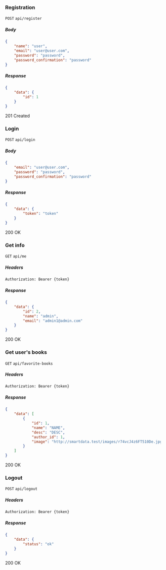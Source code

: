 ### Registration

`POST` `api/register`

##### Body
```json
{
    "name": "user",
    "email": "user@user.com",
    "password": "password",
    "password_confirmation": "password"
}
```
##### Response
```json
{
    "data": {
        "id": 1
    }
}
```
201 Created

### Login

`POST` `api/login`

##### Body
```json
{
    "email": "user@user.com",
    "password": "password",
    "password_confirmation": "password"
}
```
##### Response
```json
{
    "data": {
        "token": "token"
    }
}
```
200 OK

### Get info

`GET` `api/me`

##### Headers
`Authorization: Bearer {token}`

##### Response
```json
{
    "data": {
        "id": 2,
        "name": "admin",
        "email": "admin1@admin.com"
    }
}
```
200 OK

### Get user's books

`GET` `api/favorite-books`

##### Headers
`Authorization: Bearer {token}`

##### Response
```json
{
    "data": [
        {
            "id": 1,
            "name": "NAME",
            "desc": "DESC",
            "author_id": 1,
            "image": "http://smartdata.test/images/r74vcJ4z6FT510De.jpg"
        }
    ]
}
```
200 OK

### Logout
`POST` `api/logout`

##### Headers
`Authorization: Bearer {token}`

##### Response
```json
{
    "data": {
        "status": "ok"
    }
}
```
200 OK
